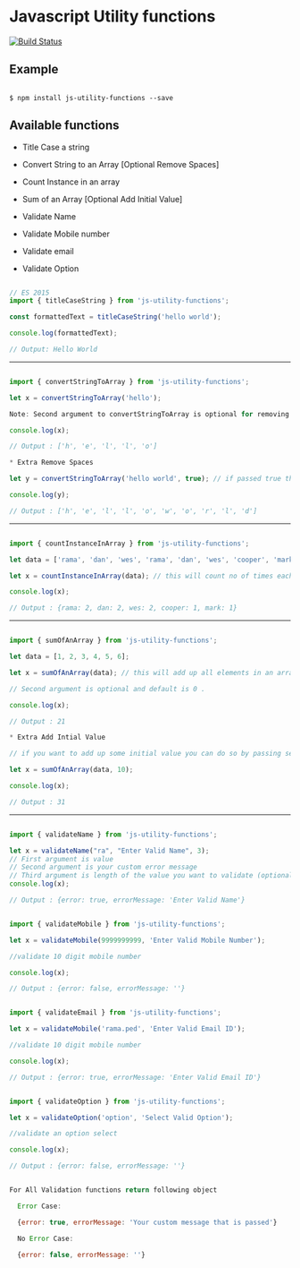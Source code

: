 
# Javascript Utility functions

[![Build Status](https://travis-ci.org/p-rk/js-utility-functions.svg?branch=master)](https://travis-ci.org/p-rk/js-utility-functions)


## Example

```shell

$ npm install js-utility-functions --save

```

## Available functions

 * Title Case a string
 * Convert String to an Array [Optional Remove Spaces]
 * Count Instance in an array
 * Sum of an Array [Optional Add Initial Value]

 * Validate Name
 * Validate Mobile number
 * Validate email
 * Validate Option

```Javascript

// ES 2015
import { titleCaseString } from 'js-utility-functions';

const formattedText = titleCaseString('hello world');

console.log(formattedText);

// Output: Hello World

```
- - - -

```Javascript

import { convertStringToArray } from 'js-utility-functions';

let x = convertStringToArray('hello');

Note: Second argument to convertStringToArray is optional for removing spaces default: false

console.log(x);

// Output : ['h', 'e', 'l', 'l', 'o']

* Extra Remove Spaces

let y = convertStringToArray('hello world', true); // if passed true then it removes spaces

console.log(y);

// Output : ['h', 'e', 'l', 'l', 'o', 'w', 'o', 'r', 'l', 'd']

```

- - - -

```Javascript

import { countInstanceInArray } from 'js-utility-functions';

let data = ['rama', 'dan', 'wes', 'rama', 'dan', 'wes', 'cooper', 'mark'];

let x = countInstanceInArray(data); // this will count no of times each element in array is repeated

console.log(x);

// Output : {rama: 2, dan: 2, wes: 2, cooper: 1, mark: 1}

```

- - - -

```Javascript

import { sumOfAnArray } from 'js-utility-functions';

let data = [1, 2, 3, 4, 5, 6];

let x = sumOfAnArray(data); // this will add up all elements in an array and returns sumOfAnArray

// Second argument is optional and default is 0 .

console.log(x);

// Output : 21

* Extra Add Intial Value

// if you want to add up some initial value you can do so by passing second argument value

let x = sumOfAnArray(data, 10);

console.log(x);

// Output : 31

```

- - - -

```Javascript

import { validateName } from 'js-utility-functions';

let x = validateName("ra", "Enter Valid Name", 3);
// First argument is value
// Second argument is your custom error message
// Third argument is length of the value you want to validate (optional)
console.log(x);

// Output : {error: true, errorMessage: 'Enter Valid Name'}


import { validateMobile } from 'js-utility-functions';

let x = validateMobile(9999999999, 'Enter Valid Mobile Number');

//validate 10 digit mobile number

console.log(x);

// Output : {error: false, errorMessage: ''}


import { validateEmail } from 'js-utility-functions';

let x = validateMobile('rama.ped', 'Enter Valid Email ID');

//validate 10 digit mobile number

console.log(x);

// Output : {error: true, errorMessage: 'Enter Valid Email ID'}


import { validateOption } from 'js-utility-functions';

let x = validateOption('option', 'Select Valid Option');

//validate an option select

console.log(x);

// Output : {error: false, errorMessage: ''}


For All Validation functions return following object

  Error Case:

  {error: true, errorMessage: 'Your custom message that is passed'}

  No Error Case:

  {error: false, errorMessage: ''}

```
